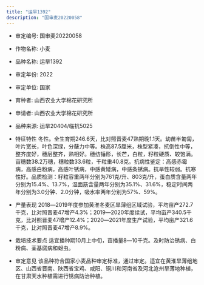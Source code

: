```yaml
---
title: "运旱1392"
description: "国审麦20220058"
---
```

* 审定编号:  国审麦20220058

*  作物名称:  小麦

*  品种名称:  运旱1392

*  审定年份:  2022

*  审定单位:  国家

* 育种者:  山西农业大学棉花研究所

*  申请者:  山西农业大学棉花研究所

*  品种来源:  运旱20404/临抗5025

*  特征特性
冬性。全生育期246.6天，比对照晋麦47熟期晚1.1天。幼苗半匍匐，叶片宽长，叶色深绿，分蘖力中等。株高87.5厘米，株型紧凑，抗倒性中等，整齐度好，穗层整齐，熟相好。穗纺锤形，长芒，白粒，籽粒硬质、较饱满。亩穗数38.2万穗，穗粒数33.6粒，千粒重40.8克。抗病性鉴定：高感赤霉病，高感白粉病，高感叶锈病，中感黄矮病，中感条锈病。抗旱性较弱。抗寒性好。品质检测：籽粒容重两年分别为761克/升、803克/升，蛋白质含量两年分别为15.4%、13.7%，湿面筋含量两年分别为35.1%、31.6%，稳定时间两年分别为3.0分钟、2.0分钟，吸水率两年分别为57%、59%。

*  产量表现
2018―2019年度参加黄淮冬麦区旱薄组区域试验，平均亩产272.7千克，比对照晋麦47增产4.3%；2019―2020年度续试，平均亩产340.5千克，比对照晋麦47增产12.4%；2020―2021年度生产试验，平均亩产321.6千克，比对照晋麦47增产8.9%。

*  栽培技术要点
适宜播种期10月上中旬，亩播量8―10千克。及时防治锈病、白粉病、茎基腐病和蚜虫。

*  审定意见
该品种符合国家小麦品种审定标准，通过审定。适宜在黄淮旱薄组地区、山西省晋南、陕西省宝鸡、咸阳、铜川和河南省及河北沧州旱薄地种植，在甘肃天水种植需进行锈病防治种植。
